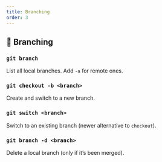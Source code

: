 ```yaml
---
title: Branching
order: 3
---
```


## 🔹 Branching

### `git branch`  
List all local branches. Add `-a` for remote ones.

### `git checkout -b <branch>`  
Create and switch to a new branch.

### `git switch <branch>`  
Switch to an existing branch (newer alternative to `checkout`).

### `git branch -d <branch>`  
Delete a local branch (only if it’s been merged).